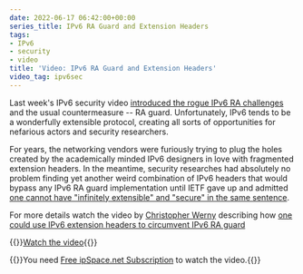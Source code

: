 ```yaml
---
date: 2022-06-17 06:42:00+00:00
series_title: IPv6 RA Guard and Extension Headers
tags:
- IPv6
- security
- video
title: 'Video: IPv6 RA Guard and Extension Headers'
video_tag: ipv6sec
---
```

Last week's IPv6 security video [introduced the rogue IPv6 RA challenges](/2022/06/video-rogue-ra-challenges.html) and the usual countermeasure -- RA guard. Unfortunately, IPv6 tends to be a wonderfully extensible protocol, creating all sorts of opportunities for nefarious actors and security researchers.

For years, the networking vendors were furiously trying to plug the holes created by the academically minded IPv6 designers in love with fragmented extension headers. In the meantime, security researches had absolutely no problem finding yet another weird combination of IPv6 headers that would bypass any IPv6 RA guard implementation until IETF gave up and admitted [one cannot have "infinitely extensible" and "secure" in the same sentence](https://datatracker.ietf.org/doc/html/rfc6980#section-5). 

For more details watch the video by [Christopher Werny](https://www.ipspace.net/Author:Christopher_Werny) describing how [one could use IPv6 extension headers to circumvent IPv6 RA guard](https://my.ipspace.net/bin/get/IPv6Sec/E5.3%20-%20Extension%20Headers%20Circumvent%20RA%20Guard.mp4?doccode=IPv6Sec)

{{<jump>}}[Watch the video](https://my.ipspace.net/bin/get/IPv6Sec/E5.3%20-%20Extension%20Headers%20Circumvent%20RA%20Guard.mp4?doccode=IPv6Sec){{</jump>}}

{{<note info >}}You need [Free ipSpace.net Subscription](https://www.ipspace.net/Subscription/Free) to watch the video.{{</note>}}
